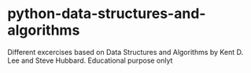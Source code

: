 # python-data-structures-and-algorithms
Different excercises based on Data Structures and Algorithms by Kent D. Lee and Steve Hubbard. Educational purpose onlyt
